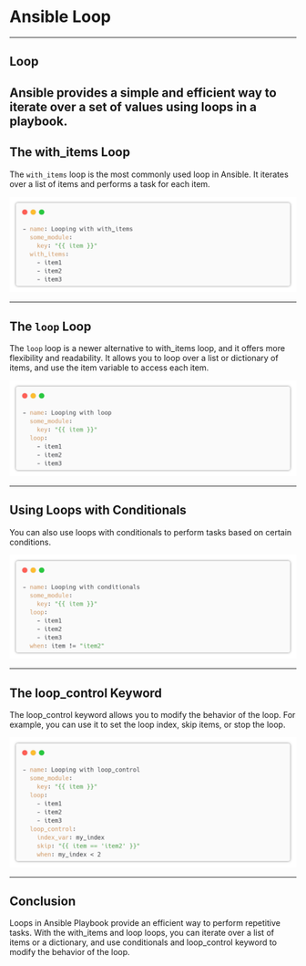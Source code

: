 # Ansible Loop

---

## Loop

Ansible provides a simple and efficient way to iterate over a set of values using loops in a playbook.
---

## The with_items Loop

The `with_items` loop is the most commonly used loop in Ansible. It iterates over a list of items and performs a task for each item.

![img_1.png](images/loop_1.png)

---

## The `loop` Loop

The `loop` loop is a newer alternative to with_items loop, and it offers more flexibility and readability. It allows you to loop over a list or dictionary of items, and use the item variable to access each item.

![img_2.png](images/loop_2.png)


---

## Using Loops with Conditionals

You can also use loops with conditionals to perform tasks based on certain conditions.

![img_3.png](images/loop_3.png)


---

## The loop_control Keyword

The loop_control keyword allows you to modify the behavior of the loop. For example, you can use it to set the loop index, skip items, or stop the loop.

![img_4.png](images/loop_4.png)


---

## Conclusion

Loops in Ansible Playbook provide an efficient way to perform repetitive tasks. With the with_items and loop loops, you can iterate over a list of items or a dictionary, and use conditionals and loop_control keyword to modify the behavior of the loop.
